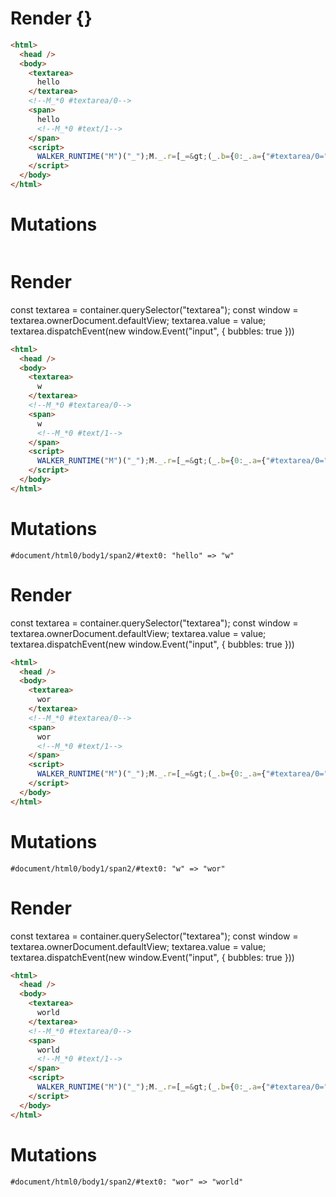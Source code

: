 # Render {}
```html
<html>
  <head />
  <body>
    <textarea>
      hello
    </textarea>
    <!--M_*0 #textarea/0-->
    <span>
      hello
      <!--M_*0 #text/1-->
    </span>
    <script>
      WALKER_RUNTIME("M")("_");M._.r=[_=&gt;(_.b={0:_.a={"#textarea/0=":2}},_.a["#textarea/0;"]=_._["packages/translator-tags/src/__tests__/fixtures/controllable-textarea-value/template.marko_0/valueChange"](_.a),_.b),0,"packages/translator-tags/src/__tests__/fixtures/controllable-textarea-value/template.marko_0",0];M._.w()
    </script>
  </body>
</html>
```

# Mutations
```

```


# Render 
const textarea = container.querySelector("textarea");
const window = textarea.ownerDocument.defaultView;
textarea.value = value;
textarea.dispatchEvent(new window.Event("input", {
  bubbles: true
}))

```html
<html>
  <head />
  <body>
    <textarea>
      w
    </textarea>
    <!--M_*0 #textarea/0-->
    <span>
      w
      <!--M_*0 #text/1-->
    </span>
    <script>
      WALKER_RUNTIME("M")("_");M._.r=[_=&gt;(_.b={0:_.a={"#textarea/0=":2}},_.a["#textarea/0;"]=_._["packages/translator-tags/src/__tests__/fixtures/controllable-textarea-value/template.marko_0/valueChange"](_.a),_.b),0,"packages/translator-tags/src/__tests__/fixtures/controllable-textarea-value/template.marko_0",0];M._.w()
    </script>
  </body>
</html>
```

# Mutations
```
#document/html0/body1/span2/#text0: "hello" => "w"
```


# Render 
const textarea = container.querySelector("textarea");
const window = textarea.ownerDocument.defaultView;
textarea.value = value;
textarea.dispatchEvent(new window.Event("input", {
  bubbles: true
}))

```html
<html>
  <head />
  <body>
    <textarea>
      wor
    </textarea>
    <!--M_*0 #textarea/0-->
    <span>
      wor
      <!--M_*0 #text/1-->
    </span>
    <script>
      WALKER_RUNTIME("M")("_");M._.r=[_=&gt;(_.b={0:_.a={"#textarea/0=":2}},_.a["#textarea/0;"]=_._["packages/translator-tags/src/__tests__/fixtures/controllable-textarea-value/template.marko_0/valueChange"](_.a),_.b),0,"packages/translator-tags/src/__tests__/fixtures/controllable-textarea-value/template.marko_0",0];M._.w()
    </script>
  </body>
</html>
```

# Mutations
```
#document/html0/body1/span2/#text0: "w" => "wor"
```


# Render 
const textarea = container.querySelector("textarea");
const window = textarea.ownerDocument.defaultView;
textarea.value = value;
textarea.dispatchEvent(new window.Event("input", {
  bubbles: true
}))

```html
<html>
  <head />
  <body>
    <textarea>
      world
    </textarea>
    <!--M_*0 #textarea/0-->
    <span>
      world
      <!--M_*0 #text/1-->
    </span>
    <script>
      WALKER_RUNTIME("M")("_");M._.r=[_=&gt;(_.b={0:_.a={"#textarea/0=":2}},_.a["#textarea/0;"]=_._["packages/translator-tags/src/__tests__/fixtures/controllable-textarea-value/template.marko_0/valueChange"](_.a),_.b),0,"packages/translator-tags/src/__tests__/fixtures/controllable-textarea-value/template.marko_0",0];M._.w()
    </script>
  </body>
</html>
```

# Mutations
```
#document/html0/body1/span2/#text0: "wor" => "world"
```
